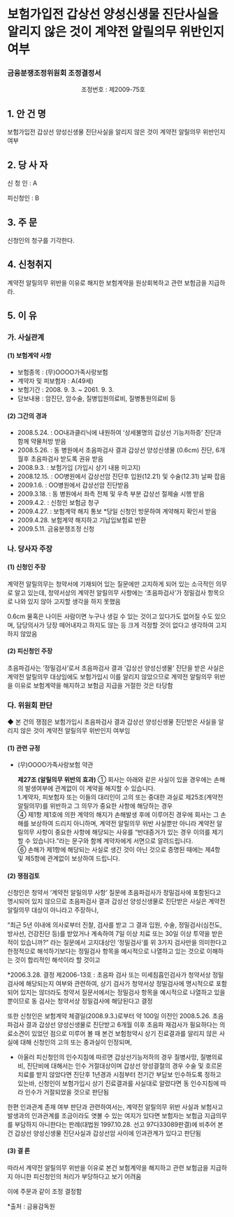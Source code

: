 # 보험가입전 갑상선 양성신생물 진단사실을 알리지 않은 것이 계약전 알릴의무 위반인지 여부

### 금융분쟁조정위원회 조정결정서

&nbsp;&nbsp;&nbsp;&nbsp;&nbsp;&nbsp;&nbsp;&nbsp;&nbsp;&nbsp; &nbsp;&nbsp;&nbsp;&nbsp;&nbsp;&nbsp;&nbsp;&nbsp;&nbsp;&nbsp; &nbsp;&nbsp;&nbsp;&nbsp;&nbsp;&nbsp;&nbsp;&nbsp;&nbsp;&nbsp; &nbsp;&nbsp;&nbsp;&nbsp;&nbsp;&nbsp;&nbsp;&nbsp;&nbsp;&nbsp;조정번호 : 제2009-75호

## 1. 안 건 명
보험가입전 갑상선 양성신생물 진단사실을 알리지 않은 것이 계약전 알릴의무 위반인지 여부

## 2. 당 사 자 
신 청 인  :  A 

피신청인  :  B
 
## 3. 주    문
신청인의 청구를 기각한다.

## 4. 신청취지 
계약전 알릴의무 위반을 이유로 해지한 보험계약을 원상회복하고 관련 보험금을 지급하라.

## 5. 이   유 
### 가. 사실관계 
#### (1) 보험계약 사항 
- 보험종목 : (무)OOOO가족사랑보험
- 계약자 및 피보험자 : A(49세)
- 보험기간 : 2008. 9. 3. ~ 2061. 9. 3.
- 담보내용 : 암진단, 암수술, 질병입원의료비, 질병통원의료비 등

#### (2) 그간의 경과
- 2008.5.24.   :   OO내과클리닉에 내원하여 ‘상세불명의 갑상선 기능저하증’ 진단과 함께 약물처방 받음 
- 2008.5.26.   :  동 병원에서 초음파검사 결과 갑상선 양성신생물 (0.6cm) 진단, 6개월후 초음파검사 받도록 권유 받음
- 2008.9.3.   :   보험가입 (가입시 상기 내용 미고지)
- 2008.12.15.  :   OO병원에서 갑상선암 진단후 입원(12.21) 및 수술(12.31) 날짜 잡음
- 2009.1.6. :  OO병원에서 갑상선암 진단받음 
- 2009.3.18.  : 동 병원에서 좌측 전체 및 우측 부분 갑상선 절제술 시행 받음
- 2009.4.2. : 신청인 보험금 청구
- 2009.4.27.  : 보험계약 해지 통보
  *당일 신청인 방문하여 계약해지 확인서 받음
- 2009.4.28.  보험계약 해지하고 기납입보험료 반환
- 2009.5.11.  금융분쟁조정 신청 

### 나. 당사자 주장 

#### (1) 신청인 주장 
계약전 알릴의무는 청약서에 기재되어 있는 질문에만 고지하게 되어 있는 소극적인 의무로 알고 있는데, 청약서상의 계약전 알릴의무 사항에는 ‘초음파검사’가 정밀검사 항목으로 나와 있지 않아 고지할 생각을 하지 못했음

0.6cm 물혹은 나이든 사람이면 누구나 생길 수 있는 것이고 있다가도 없어질 수도 있으며, 담당의사가 당장 떼어내자고 하지도 않는 등 크게 걱정할 것이 없다고 생각하여 고지하지 않았음

#### (2) 피신청인 주장
초음파검사는 ‘정밀검사’로서 초음파검사 결과 ‘갑상선 양성신생물’ 진단을 받은 사실은 계약전 알릴의무 대상임에도 보험가입시 이를 알리지 않았으므로 계약전 알릴의무 위반을 이유로 보험계약을 해지하고 보험금 지급을 거절한 것은 타당함


### 다. 위원회 판단

◆ 본 건의 쟁점은 보험가입시 초음파검사 결과 갑상선 양성신생물 진단받은 사실을 알리지 않은 것이 계약전 알릴의무 위반인지 여부임

#### (1) 관련 규정

* (무)OOOO가족사랑보험 약관

  **제27조 (알릴의무 위반의 효과)** ① 회사는 아래와 같은 사실이 있을 경우에는 손해의 발생여부에 관계없이 이 계약을 해지할 수 있습니다.<br>
  1.계약자, 피보험자 또는 이들의 대리인이 고의 또는 중대한 과실로 제25조(계약전 알릴의무)를 위반하고 그 의무가 중요한 사항에 해당하는 경우<br>
  ④ 제1항 제1호에 의한 계약의 해지가 손해발생 후에 이루어진 경우에 회사는 그 손해를 보상하여 드리지 아니하며, 계약전 알릴의무 위반 사실뿐만 아니라 계약전 알릴의무 사항이 중요한 사항에 해당되는 사유를 “반대증거가 있는 경우 이의를 제기할 수 있습니다.”라는 문구와 함께 계약자에게 서면으로 알려드립니다.<br>
  ⑥ 손해가 제1항에 해당되는 사실로 생긴 것이 아닌 것으로 증명된 때에는 제4항 및 제5항에 관계없이 보상하여 드립니다.


#### (2) 쟁점검토  

신청인은 청약서 ‘계약전 알릴의무 사항’ 질문에 초음파검사가 정밀검사에 포함된다고 명시되어 있지 않으므로 초음파검사 결과 갑상선 양성신생물로 진단받은 사실은 계약전 알릴의무 대상이 아니라고 주장하나, 

“최근 5년 이내에 의사로부터 진찰, 검사를 받고 그 결과 입원, 수술, 정밀검사(심전도, 방사선, 건강진단 등)를 받았거나 계속하여 7일 이상 치료 또는 30일 이상 투약을 받은 적이 있습니까?” 라는 질문에서 고지대상인 ‘정밀검사’를 위 3가지 검사만을 의미한다고 한정적으로 해석하기보다는 정밀검사 항목을 예시적으로 나열하고 있는 것으로 이해하는 것이 합리적인 해석이라 할 것이고

*2006.3.28. 결정 제2006-13호 : 초음파 검사 또는 미세침흡인검사가 청약서상 정밀검사에 해당되는지 여부와 관련하여, 상기 검사가 청약서상 정밀검사에 명시적으로 포함되어 있지는 않더라도 청약서 질문서에서는 정밀검사 항목을 예시적으로 나열하고 있을 뿐이므로 동 검사는 청약서상 정밀검사에 해당된다고 결정

또한 신청인은 보험계약 체결일(2008.9.3.)로부터 약 100일 이전인 2008.5.26. 초음파검사 결과 갑상선 양성신생물로 진단받고 6개월 이후 초음파 재검사가 필요하다는 의료소견이 있었던 점으로 미루어 볼 때 본건 보험청약시 상기 진료결과를 알리지 않은 사실에 대해 신청인의 고의 또는 중과실이 인정되며, 

- 아울러 피신청인의 인수지침에 따르면 갑상선기능저하의 경우 질병사망, 질병의료비, 진단비에 대해서는 인수 거절대상이며 갑상선 양성결절의 경우 수술 및 호르몬 치료를 받지 않았다면 진단후 1년경과 시점부터 전기간 부담보 인수하도록 정하고 있는바, 신청인이 보험가입시 상기 진료결과를 사실대로 알렸다면 동 인수지침에 따라 인수가 거절되었을 것으로 판단됨

한편 인과관계 존재 여부 판단과 관련하여서는, 계약전 알릴의무 위반 사실과 보험사고 발생과의 인과관계를 조금이라도 엿볼 수 있는 여지가 있다면 보험자는 보험금 지급의무를 부담하지 아니한다는 판례(대법원 1997.10.28. 선고 97다33089판결)에 비추어 본건 갑상선 양성신생물 진단사실과 갑상선암 사이에 인과관계가 있다고 판단됨

#### (3) 결 론

따라서 계약전 알릴의무 위반을 이유로 본건 보험계약을 해지하고 관련 보험금을 지급하지 아니한 피신청인의 처리가 부당하다고 보기 어려움

이에 주문과 같이 조정 결정함  

*출처 : 금융감독원